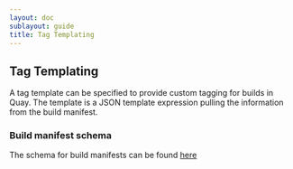 ```yaml
---
layout: doc
sublayout: guide
title: Tag Templating
---
```


## Tag Templating

A tag template can be specified to provide custom tagging for builds in Quay. The template is a JSON template expression pulling the information from the build manifest.

### Build manifest schema

The schema for build manifests can be found [here](https://github.com/quay/quay/blob/master/buildtrigger/basehandler.py#L81)
